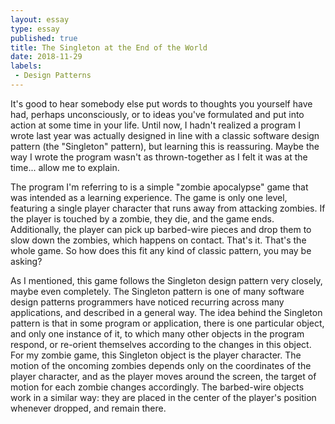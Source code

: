 ```yaml
---
layout: essay
type: essay
published: true
title: The Singleton at the End of the World
date: 2018-11-29
labels:
 - Design Patterns
---
```

It's good to hear somebody else put words to thoughts you yourself have had, perhaps unconsciously, or to ideas you've formulated and put into action at some time in your life. Until now, I hadn't realized a program I wrote last year was actually designed in line with a classic software design pattern (the "Singleton" pattern), but learning this is reassuring. Maybe the way I wrote the program wasn't as thrown-together as I felt it was at the time... allow me to explain.

The program I'm referring to is a simple "zombie apocalypse" game that was intended as a learning experience. The game is only one level, featuring a single player character that runs away from attacking zombies. If the player is touched by a zombie, they die, and the game ends. Additionally, the player can pick up barbed-wire pieces and drop them to slow down the zombies, which happens on contact. That's it. That's the whole game. So how does this fit any kind of classic pattern, you may be asking?

As I mentioned, this game follows the Singleton design pattern very closely, maybe even completely. The Singleton pattern is one of many software design patterns programmers have noticed recurring across many applications, and described in a general way. The idea behind the Singleton pattern is that in some program or application, there is one particular object, and only one instance of it, to which many other objects in the program respond, or re-orient themselves according to the changes in this object. For my zombie game, this Singleton object is the player character. The motion of the oncoming zombies depends only on the coordinates of the player character, and as the player moves around the screen, the target of motion for each zombie changes accordingly. The barbed-wire objects work in a similar way: they are placed in the center of the player's position whenever dropped, and remain there.
